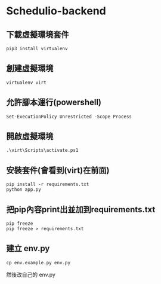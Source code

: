 ﻿# Schedulio-backend

## 下載虛擬環境套件

```
pip3 install virtualenv
```

## 創建虛擬環境

```
virtualenv virt 
```

## 允許腳本運行(powershell)

```
Set-ExecutionPolicy Unrestricted -Scope Process
```

## 開啟虛擬環境

```
.\virt\Scripts\activate.ps1
```

## 安裝套件(會看到(virt)在前面)

```
pip install -r requirements.txt 
python app.py
```

## 把pip內容print出並加到requirements.txt

```
pip freeze
pip freeze > requirements.txt
```

## 建立 env.py

```
cp env.example.py env.py
```

然後改自己的 env.py
